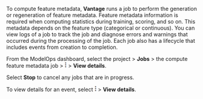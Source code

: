 To compute feature metadata, **Vantage** runs a job to perform the generation or regeneration of feature metadata. Feature metadata information is required when computing statistics during training, scoring, and so on. This metadata depends on the feature type (categorical or continuous). You can view logs of a job to track the job and diagnose errors and warnings that occurred during the processing of the job. Each job also has a lifecycle that includes events from creation to completion.

From the ModelOps dashboard, select the project > **Jobs** > the compute feature metadata job > ![Kebab menu.](Images/kbt1547502809538.png) > **View details**.

Select **Stop** to cancel any jobs that are in progress.

To view details for an event, select ![Kebab menu.](Images/kbt1547502809538.png) > **View details**.

